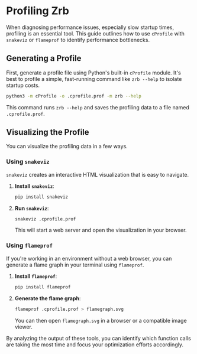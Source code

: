 
# Profiling Zrb

When diagnosing performance issues, especially slow startup times, profiling is an essential tool. This guide outlines how to use `cProfile` with `snakeviz` or `flameprof` to identify performance bottlenecks.

## Generating a Profile

First, generate a profile file using Python's built-in `cProfile` module. It's best to profile a simple, fast-running command like `zrb --help` to isolate startup costs.

```bash
python3 -m cProfile -o .cprofile.prof -m zrb --help
```

This command runs `zrb --help` and saves the profiling data to a file named `.cprofile.prof`.

## Visualizing the Profile

You can visualize the profiling data in a few ways.

### Using `snakeviz`

`snakeviz` creates an interactive HTML visualization that is easy to navigate.

1.  **Install `snakeviz`**:
    ```bash
    pip install snakeviz
    ```

2.  **Run `snakeviz`**:
    ```bash
    snakeviz .cprofile.prof
    ```
    This will start a web server and open the visualization in your browser.

### Using `flameprof`

If you're working in an environment without a web browser, you can generate a flame graph in your terminal using `flameprof`.

1.  **Install `flameprof`**:
    ```bash
    pip install flameprof
    ```

2.  **Generate the flame graph**:
    ```bash
    flameprof .cprofile.prof > flamegraph.svg
    ```
    You can then open `flamegraph.svg` in a browser or a compatible image viewer.

By analyzing the output of these tools, you can identify which function calls are taking the most time and focus your optimization efforts accordingly.
